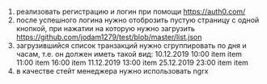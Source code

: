 1) реализовать регистрацию и логин при помощи https://auth0.com/
2) после успешного логина нужно отоброзить пустую страницу с одной кнопкой, при нажатии на которую нужно загрузить https://github.com/jodam1279/test/blob/master/list.json
3) загрузившийся список транзакций нужно сгруппировать по дня и часам, т.е. он должен иметь такой вид:
10.12.2019
 10:00
  item
  item
 11:00
  item
 16:00
  item
11.12.2019
 13:00
  item
25.12.2019
 23:00
  item
  item
4) в качестве стейт менеджера нужно использовать ngrx
